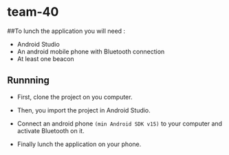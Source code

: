 # team-40

##To lunch the application you will need :
  - Android Studio 
  - An android mobile phone with Bluetooth connection
  - At least one beacon
  
## Runnning
 * First, clone the project on you computer.


* Then, you import the project in Android Studio.

* Connect an android phone ```(min Android SDK v15)``` to your computer and activate Bluetooth on it.

* Finally lunch the application on your phone.
